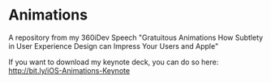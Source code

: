 Animations
==========

A repository from my 360iDev Speech "Gratuitous Animations How Subtlety in User Experience Design can Impress Your Users and Apple"


If you want to download my keynote deck, you can do so here: http://bit.ly/iOS-Animations-Keynote
